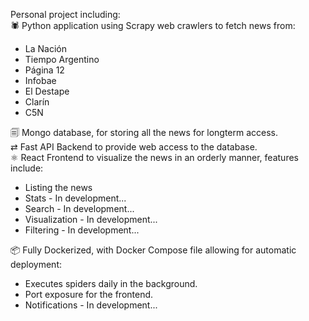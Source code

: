 Personal project including:  
🕷︎ Python application using Scrapy web crawlers to fetch news from:  
  - La Nación  
  - Tiempo Argentino  
  - Página 12  
  - Infobae  
  - El Destape  
  - Clarín
  - C5N
  
🗐 Mongo database, for storing all the news for longterm access.  
⇄ Fast API Backend to provide web access to the database.  
⚛︎ React Frontend to visualize the news in an orderly manner, features include:  
  - Listing the news  
  - Stats - In development...  
  - Search - In development...  
  - Visualization - In development...  
  - Filtering - In development...
  
📦︎ Fully Dockerized, with Docker Compose file allowing for automatic deployment:  
  - Executes spiders daily in the background.  
  - Port exposure for the frontend.  
  - Notifications - In development...  

